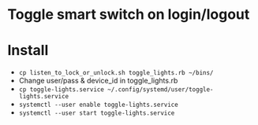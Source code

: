 # Toggle smart switch on login/logout

# Install
- `cp listen_to_lock_or_unlock.sh toggle_lights.rb ~/bins/`
- Change user/pass & device_id in toggle_lights.rb
- `cp toggle-lights.service ~/.config/systemd/user/toggle-lights.service`
- `systemctl --user enable toggle-lights.service`
- `systemctl --user start toggle-lights.service`
